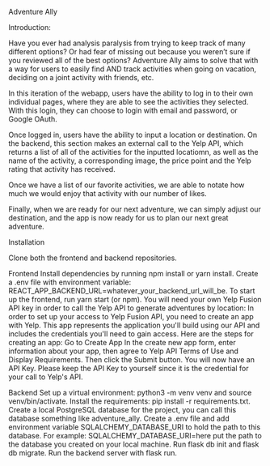 Adventure Ally 

Introduction:

Have you ever had analysis paralysis from trying to keep track of many different options? Or had fear of missing out because you weren’t sure if you reviewed all of the best options? Adventure Ally aims to solve that with a way for users to easily find AND track activities when going on vacation, deciding on a joint activity with friends, etc. 

In this iteration of the webapp, users have the ability to log in to their own individual pages, where they are able to see the activities they selected. With this login, they can choose to login with email and password, or Google OAuth. 

Once logged in, users have the ability to input a location or destination. On the backend, this section makes an external call to the Yelp API, which returns a list of all of the activities for the inputted locatiomn, as well as the name of the activity, a corresponding image, the price point and the Yelp rating that activity has received. 

Once we have a list of our favorite activities, we are able to notate how much we would enjoy that activity with our number of likes.  

Finally, when we are ready for our next adventure, we can simply adjust our destination, and the app is now ready for us to plan our next great adventure. 


Installation

Clone both the frontend and backend repositories.

Frontend
Install dependencies by running npm install or yarn install.
Create a .env file with environment variable: REACT_APP_BACKEND_URL=whatever_your_backend_url_will_be.
To start up the frontend, run yarn start (or npm).
You will need your own Yelp Fusion API key in order to call the Yelp API to generate adventures by location:
In order to set up your access to Yelp Fusion API, you need to create an app with Yelp. This app represents the application you'll build using our API and includes the credentials you'll need to gain access. Here are the steps for creating an app:
Go to Create App
In the create new app form, enter information about your app, then agree to Yelp API Terms of Use and Display Requirements. Then click the Submit button.
You will now have an API Key.
Please keep the API Key to yourself since it is the credential for your call to Yelp's API.

Backend
Set up a virtual environment: python3 -m venv venv and source venv/bin/activate.
Install the requirements: pip install -r requirements.txt.
Create a local PostgreSQL database for the project, you can call this database something like adventure_ally.
Create a .env file and add environment variable SQLALCHEMY_DATABASE_URI to hold the path to this database. For example: SQLALCHEMY_DATABASE_URI=here put the path to the database you created on your local machine.
Run flask db init and flask db migrate.
Run the backend server with flask run.
